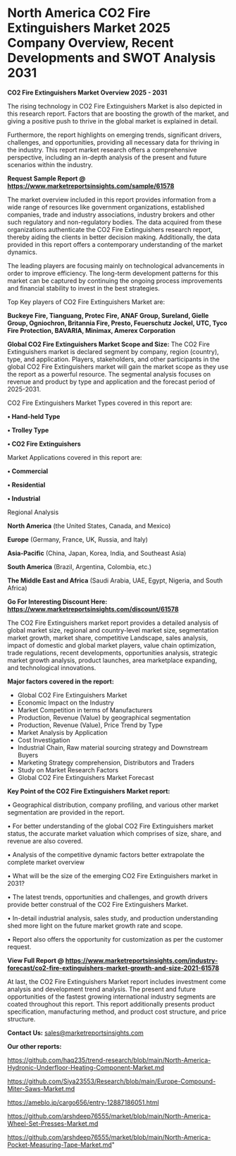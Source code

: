 # North America CO2 Fire Extinguishers Market 2025 Company Overview, Recent Developments and SWOT Analysis 2031

<Strong> CO2 Fire Extinguishers Market Overview 2025 - 2031</strong>

The rising technology in CO2 Fire Extinguishers Market is also depicted in this research report. Factors that are boosting the growth of the market, and giving a positive push to thrive in the global market is explained in detail.

Furthermore, the report highlights on emerging trends, significant drivers, challenges, and opportunities, providing all necessary data for thriving in the industry. This report market research offers a comprehensive perspective, including an in-depth analysis of the present and future scenarios within the industry.

<strong>Request Sample Report @ <a href=https://www.marketreportsinsights.com/sample/61578>https://www.marketreportsinsights.com/sample/61578</a></strong>

The market overview included in this report provides information from a wide range of resources like government organizations, established companies, trade and industry associations, industry brokers and other such regulatory and non-regulatory bodies. The data acquired from these organizations authenticate the CO2 Fire Extinguishers research report, thereby aiding the clients in better decision making. Additionally, the data provided in this report offers a contemporary understanding of the market dynamics.

The leading players are focusing mainly on technological advancements in order to improve efficiency. The long-term development patterns for this market can be captured by continuing the ongoing process improvements and financial stability to invest in the best strategies.

Top Key players of CO2 Fire Extinguishers Market are:

<strong>Buckeye Fire, Tianguang, Protec Fire, ANAF Group, Sureland, Gielle Group, Ogniochron, Britannia Fire, Presto, Feuerschutz Jockel, UTC, Tyco Fire Protection, BAVARIA, Minimax, Amerex Corporation</strong>

<strong><b>Global CO2 Fire Extinguishers Market Scope and Size:</b></strong>
The CO2 Fire Extinguishers market is declared segment by company, region (country), type, and application. Players, stakeholders, and other participants in the global CO2 Fire Extinguishers market will gain the market scope as they use the report as a powerful resource. The segmental analysis focuses on revenue and product by type and application and the forecast period of 2025-2031.

CO2 Fire Extinguishers Market Types covered in this report are:

<strong>• Hand-held Type

• Trolley Type

• CO2 Fire Extinguishers</strong>

Market Applications covered in this report are:

<strong>• Commercial

• Residential

• Industrial</strong> 

Regional Analysis

<strong>North America</strong> (the United States, Canada, and Mexico)

<strong>Europe</strong> (Germany, France, UK, Russia, and Italy)

<strong>Asia-Pacific</strong> (China, Japan, Korea, India, and Southeast Asia)

<strong>South America</strong> (Brazil, Argentina, Colombia, etc.)

<strong>The Middle East and Africa</strong> (Saudi Arabia, UAE, Egypt, Nigeria, and South Africa)

<strong>Go For Interesting Discount Here: <a href=https://www.marketreportsinsights.com/discount/61578>https://www.marketreportsinsights.com/discount/61578</a></strong>

The CO2 Fire Extinguishers market report provides a detailed analysis of global market size, regional and country-level market size, segmentation market growth, market share, competitive Landscape, sales analysis, impact of domestic and global market players, value chain optimization, trade regulations, recent developments, opportunities analysis, strategic market growth analysis, product launches, area marketplace expanding, and technological innovations.

<strong><b>Major factors covered in the report:</b></strong>
<ul>
  <li>Global CO2 Fire Extinguishers Market </li>
  <li>Economic Impact on the Industry</li>
  <li>Market Competition in terms of Manufacturers</li>
  <li>Production, Revenue (Value) by geographical segmentation</li>
  <li>Production, Revenue (Value), Price Trend by Type</li>
  <li>Market Analysis by Application</li>
  <li>Cost Investigation</li>
  <li>Industrial Chain, Raw material sourcing strategy and Downstream Buyers</li>
  <li>Marketing Strategy comprehension, Distributors and Traders</li>
  <li>Study on Market Research Factors</li>
  <li>Global CO2 Fire Extinguishers Market Forecast</li>
</ul>

<strong><b>Key Point of the CO2 Fire Extinguishers Market report:</b></strong>

• Geographical distribution, company profiling, and various other market segmentation are provided in the report.

• For better understanding of the global CO2 Fire Extinguishers market status, the accurate market valuation which comprises of size, share, and revenue are also covered.

• Analysis of the competitive dynamic factors better extrapolate the complete market overview

• What will be the size of the emerging CO2 Fire Extinguishers market in 2031?

• The latest trends, opportunities and challenges, and growth drivers provide better construal of the CO2 Fire Extinguishers Market.

• In-detail industrial analysis, sales study, and production understanding shed more light on the future market growth rate and scope.

• Report also offers the opportunity for customization as per the customer request.

<strong><b>View Full Report @ <a href=https://www.marketreportsinsights.com/industry-forecast/co2-fire-extinguishers-market-growth-and-size-2021-61578>https://www.marketreportsinsights.com/industry-forecast/co2-fire-extinguishers-market-growth-and-size-2021-61578</a></b></strong>


At last, the CO2 Fire Extinguishers Market report includes investment come analysis and development trend analysis. The present and future opportunities of the fastest growing international industry segments are coated throughout this report. This report additionally presents product specification, manufacturing method, and product cost structure, and price structure.

<strong>Contact Us:</strong>
sales@marketreportsinsights.com

<strong>Our other reports:</strong>

<a href=https://github.com/haq235/trend-research/blob/main/North-America-Hydronic-Underfloor-Heating-Component-Market.md>https://github.com/haq235/trend-research/blob/main/North-America-Hydronic-Underfloor-Heating-Component-Market.md</a>

<a href=https://github.com/Siya23553/Research/blob/main/Europe-Compound-Miter-Saws-Market.md>https://github.com/Siya23553/Research/blob/main/Europe-Compound-Miter-Saws-Market.md</a>

<a href=https://ameblo.jp/cargo656/entry-12887186051.html>https://ameblo.jp/cargo656/entry-12887186051.html</a>

<a href=https://github.com/arshdeep76555/market/blob/main/North-America-Wheel-Set-Presses-Market.md>https://github.com/arshdeep76555/market/blob/main/North-America-Wheel-Set-Presses-Market.md</a>

<a href=https://github.com/arshdeep76555/market/blob/main/North-America-Pocket-Measuring-Tape-Market.md>https://github.com/arshdeep76555/market/blob/main/North-America-Pocket-Measuring-Tape-Market.md</a>"
